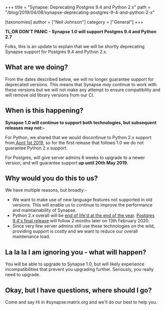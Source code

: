 +++
title = "Synapse: Deprecating Postgres 9.4 and Python 2.x"
path = "/blog/2019/04/08/synapse-deprecating-postgres-9-4-and-python-2-x"

[taxonomies]
author = ["Neil Johnson"]
category = ["General"]
+++

<strong>TL;DR DON'T PANIC - Synapse 1.0 will support Postgres 9.4 and Python 2.7</strong>

Folks, this is an update to explain that we will be shortly deprecating Synapse support for Postgres 9.4 and Python 2.x.
<h2>What are we doing?</h2>
From the dates described below, we will no longer guarantee support for deprecated versions. This means that Synapse <em>may </em>continue to work with these versions but we will not make any attempt to ensure compatibility and will remove old library versions from our CI.
<h2>When is this happening?</h2>
<strong>Synapse 1.0 will continue to support both technologies, but subsequent releases may not:-</strong>

For Python, we shared that we would discontinue to Python 2.x support from<a href="/blog/2018/12/21/porting-synapse-to-python-3/"> April 1st 2019</a>, so for the first release that follows 1.0 we do not guarantee Python 2.x support.

For Postgres, will give server admins 6 weeks to upgrade to a newer version, and will guarantee support <strong>up until 20th May 2019.</strong>
<h2>Why would you do this to us?</h2>
We have multiple reasons, but broadly:-
<ul>
 	<li>We want to make use of new language features not supported in old versions. This will enable us to continue to improve the performance and maintainability of Synapse.</li>
 	<li>Python 2.x overall will be <a href="https://pythonclock.org/">end of life'd at the end of the year</a>. <a href="https://www.postgresql.org/support/versioning/">Postgres 9.4's final release</a> will follow 2 months later on 13th February 2020.</li>
 	<li>Since very few server admins still use these technologies on the wild, providing support is costly and we want to reduce our overall maintenance load.</li>
</ul>
<h2>La la la I am ignoring you - what will happen?</h2>
You will be able to upgrade to Synapse 1.0, but will likely experience incompatibilities that prevent you upgrading further. Seriously, you really need to upgrade.
<h2>Okay, but I have questions, where should I go?</h2>
Come and say Hi in #synapse:matrix.org and we'll do our best to help you.
